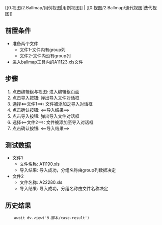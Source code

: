 [[0.视图/2.Ballmap/用例视图|用例视图]] | [[0.视图/2.Ballmap/迭代视图|迭代视图]]

## 前置条件

- 准备两个文件
	- 文件1-文件内有group列
	- 文件2-文件内没有group列
- 进入ballmap工具内的A11123.xls文件

## 步骤

1. 点击编辑组与视图: 进入编辑组页面
2. 点击导入按钮: 弹出导入文件对话框
3. 选择<==文件1==>: 文件被添加之导入对话框
4. 点击确认按钮: <==导入结果==>
5. 点击导入按钮: 弹出导入文件对话框
6. 选择<==文件2==>: 文件被添加至导入对话框
7. 点击确认按钮: <==导入结果==>

## 测试数据

- 文件1
	- 文件名称: A11190.xls
	- 导入结果: 导入成功，分组名称由group列数据决定
- 文件2
	- 文件名称: A22280.xls
	- 导入结果: 导入成功，分组名称由文件名称决定

## 历史结果

```dataviewjs
    await dv.view('9.脚本/case-result')
```
